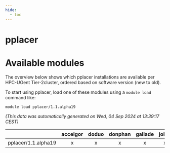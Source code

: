 ```yaml
---
hide:
  - toc
---
```


pplacer
=======

# Available modules


The overview below shows which pplacer installations are available per HPC-UGent Tier-2cluster, ordered based on software version (new to old).

To start using pplacer, load one of these modules using a `module load` command like:

```shell
module load pplacer/1.1.alpha19
```

*(This data was automatically generated on Wed, 04 Sep 2024 at 13:39:17 CEST)*  

| |accelgor|doduo|donphan|gallade|joltik|shinx|skitty|
| :---: | :---: | :---: | :---: | :---: | :---: | :---: | :---: |
|pplacer/1.1.alpha19|x|x|x|x|x|x|x|
